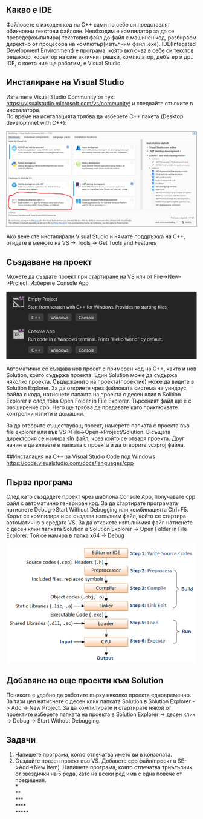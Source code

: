 ## Какво е IDE
Файловете с изходен код на C++ сами по себе си представлят обикновни текстови файлове. Необходим е компилатор за да се преведе(компилира) текстовия файл до файл с машинен код, разбираем директно от процесора на компютър(изпълним файл .exe). IDE(Integated Development Environment) е програма, която включва в себе си текстов редактор, коректор на синтактични грешки, компилатор, дебъгер и др.. IDE, с което ние ще работим, е Visual Studio.

## Инсталиране на Visual Studio

Изтеглете Visual Studio Community от тук: https://visualstudio.microsoft.com/vs/community/ и следвайте стъпките в инсталатора.  
По време на иснталацията трябва да изберете C++ пакета (Desktop developmnet with C++):

![](images/installer.png)

Ако вече сте инсталирали Visual Studio и нямате поддръжка на C++, отидете в менюто на VS -> Tools -> Get Tools and Features

## Създаване на проект
Можете да създате проект при стартиране на VS или от File->New->Project. Изберете Console App

![](images/templates.png)

Автоматично се създава нов проект с примерен код на C++, както и нов Solution, който съдържа проекта. Един Solution може да съдържа няколко проекта. Съдържанито на проекта(проектие) може да видите в Solution Еxplorer. За да откриете чрез файловата система на уиндоус файла с кода, натиснете папакта на проекта с десен клик в Solition Explorer и след това Open Folder in File Explorer. Търсеният файл ще е с разширение cpp. Него ще трябва да предавате като приключвате контролни изпити и домашни.

За да отворите съществуващ проект, намерете папката с проекта във file explorer или във VS->File->Open->Project/Solution. В същата директория се намира sln файл, чрез който се отваря проекта. Друг начин е да влезете в папката с проекта и да отворите vcxproj файла.

##Инсталация на C++ за Visual Studio Code под Windows
https://code.visualstudio.com/docs/languages/cpp


## Първа програма

След като създадете проект чрез шаблона Console App, получавате cpp файл с автоматично генериран код. За да стартирате програмата натиснете Debug->Start Without Debugging или комбинацията Ctrl+F5. Кодът се компилира и се създава изпълним файл, който се стартира автоматично в средата VS. За да откриете изпълнимия файл натиснете с десен клин папката Solution в Solution Explorer -> Open Folder in File Explorer. Той се намира в папка x64 -> Debug

![](images/CompilationProcess.png)

## Добавяне на още проекти към Solution

Понякога е удобно да работите върху няколко проекта едновременно. За тази цел натиснете с десен клик папката Solution в Solution Explorer -> Add -> New Project. За да компилирате и стартирате някой от проектите изберете папката на проекта в Solution Explorer -> десен клик -> Debug -> Start Without Debugging.

## Задачи

1. Напишете програма, която отпечатва името ви в конзолата.
2. Създайте празен проект във VS. Добавете cpp файл(проект в SE->Add->New Item). Напишете програма, която отпечатва триъгълник от звездички на 5 реда, като на всеки ред има с една повече от предишния.  
\*  
\*\*  
\*\*\*  
\*\*\*\*  
\*\*\*\*\*  
